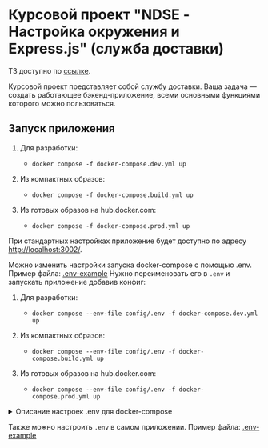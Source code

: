 # Курсовой проект "NDSE - Настройка окружения и Express.js" (служба доставки)

ТЗ доступно по [ссылке](https://github.com/netology-code/ndse-diplom).

Курсовой проект представляет собой службу доставки. Ваша задача — создать работающее бэкенд-приложение, всеми основными функциями которого можно пользоваться.

## Запуск приложения

1. Для разработки:
    * `docker compose -f docker-compose.dev.yml up`

2. Из компактных образов:
    * `docker compose -f docker-compose.build.yml up`

3. Из готовых образов на hub.docker.com:
    * `docker compose -f docker-compose.prod.yml up`

При стандартных настройках приложение будет доступно по адресу [http://localhost:3002/](http://localhost:3002/).

Можно изменить настройки запуска docker-compose с помощью .env. Пример файла: [.env-example](config/.env.example)
Нужно переименовать его в `.env` и запускать приложение добавив конфиг:

1. Для разработки:
   * `docker compose --env-file config/.env -f docker-compose.dev.yml up`

2. Из компактных образов:
   * `docker compose --env-file config/.env -f docker-compose.build.yml up`

3. Из готовых образов на hub.docker.com:
   * `docker compose --env-file config/.env -f docker-compose.prod.yml up`

<details>
<summary>Описание настроек .env для docker-compose</summary>

* `DB_NAME` - название БД
* `DB_USERNAME` - имя пользователя
* `DB_PASSWORD` - имя пользователя

Важно! Вышеуказанные настройки корректно проинициализируются в MongoDB только при первом запуске.
Если в дальнейшем их изменить, то эффекта не будет. Для применения нужно будет очистить папку `db` и после этого запускать `docker-compose`

* `COOKIE_SECRET` - параметр для express session
* `DELIVERY_SERVICE_PORT` - порт, по которому будет доступно приложение на локальном компьютере
* `MONGODB_PORT` - внешний порт для подключения к MongoDb
* `MONGO_EXPRESS_PORT` - внешний порт, по которому будет доступна админка MONGO EXPRESS
</details>

Также можно настроить `.env` в самом приложении.
Пример файла: [.env-example](delivery/app/.env-example)
